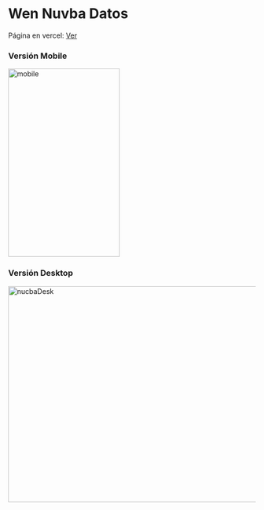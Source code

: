 <h1>Wen Nuvba Datos</h1>
<p>Página en vercel: <a href='https://nucba-datos-roan.vercel.app/'>Ver</a></p>
<h3>Versión Mobile</h3>
<img width="227" height="383" alt="mobile" src="https://github.com/user-attachments/assets/d7b6a41c-edcd-48eb-b530-e865083da8bd" />
<h3>Versión Desktop</h3>
<img width="941" height="440" alt="nucbaDesk" src="https://github.com/user-attachments/assets/a8608802-2c98-4f35-8177-c8d0cd088f63" />
